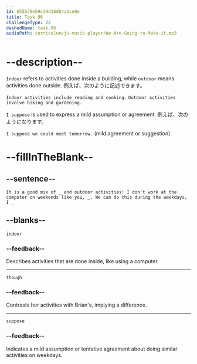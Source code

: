 ```yaml
---
id: 655b39e59c29d16d64a2ce8e
title: Task 96
challengeType: 22
dashedName: task-96
audioPath: curriculum/js-music-player/We-Are-Going-to-Make-it.mp3
---
```


<!--
AUDIO REFERENCE: 
Sophie: It is a good mix of indoor and outdoor activities! I don't work at the computer on weekends like you, though. We can do this during the weekdays, I suppose.
-->

# --description--

`Indoor` refers to activities done inside a building, while `outdoor` means activities done outside. 例えば、次のように記述できます。

`Indoor activities include reading and cooking.` `Outdoor activities involve hiking and gardening.`

`I suppose` is used to express a mild assumption or agreement. 例えば、次のようになります。

`I suppose we could meet tomorrow.` (mild agreement or suggestion)

# --fillInTheBlank--

## --sentence--

`It is a good mix of _ and outdoor activities! I don't work at the computer on weekends like you, _. We can do this during the weekdays, I _`

## --blanks--

`indoor`

### --feedback--

Describes activities that are done inside, like using a computer.

---

`though`

### --feedback--

Contrasts her activities with Brian's, implying a difference.

---

`suppose`

### --feedback--

Indicates a mild assumption or tentative agreement about doing similar activities on weekdays.
